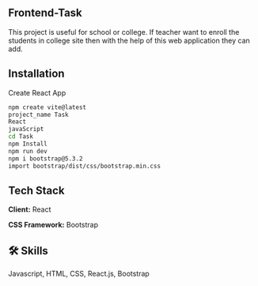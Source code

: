 
## Frontend-Task

This project is useful for school or college.
If teacher want to enroll the students in college site then with the help of this web application they can add.
    




## Installation

Create React App

```bash
npm create vite@latest
project_name Task
React
javaScript
cd Task
npm Install
npm run dev
npm i bootstrap@5.3.2
import bootstrap/dist/css/bootstrap.min.css
```
    
## Tech Stack

**Client:** React

**CSS Framework:** Bootstrap


## 🛠 Skills
Javascript, HTML, CSS, React.js, Bootstrap





